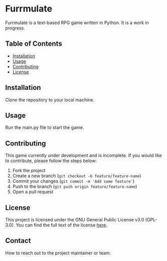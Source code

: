 # Furrmulate

Furrmulate is a text-based RPG game written in Python. It is a work in progress.

## Table of Contents

- [Installation](#installation)
- [Usage](#usage)
- [Contributing](#contributing)
- [License](#license)

## Installation

Clone the repository to your local machine.

## Usage

Run the main.py file to start the game.

## Contributing

This game currently under development and is incomplete. If you would like to contribute, please follow the steps below:

1. Fork the project
2. Create a new branch (`git checkout -b feature/feature-name`)
3. Commit your changes (`git commit -m 'Add some feature'`)
4. Push to the branch (`git push origin feature/feature-name`)
5. Open a pull request

## License

This project is licensed under the GNU General Public License v3.0 (GPL-3.0). You can find the full text of the license [here](https://www.gnu.org/licenses/gpl-3.0.en.html).

## Contact

How to reach out to the project maintainer or team.